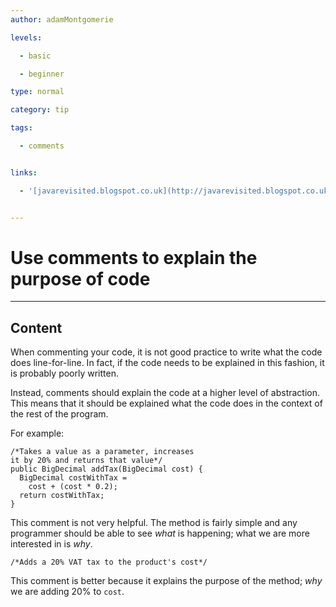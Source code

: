 ```yaml
---
author: adamMontgomerie

levels:

  - basic

  - beginner

type: normal

category: tip

tags:

  - comments


links:

  - '[javarevisited.blogspot.co.uk](http://javarevisited.blogspot.co.uk/2011/08/code-comments-java-best-practices.html){website}'


---
```


# Use comments to explain the purpose of code

---

## Content

When commenting your code, it is not good practice to write what the code does line-for-line. In fact, if the code needs to be explained in this fashion, it is probably poorly written.

Instead, comments should explain the code at a higher level of abstraction. This means that it should be explained what the code does in the context of the rest of the program.

For example:

```
/*Takes a value as a parameter, increases
it by 20% and returns that value*/
public BigDecimal addTax(BigDecimal cost) {
  BigDecimal costWithTax =
    cost + (cost * 0.2);
  return costWithTax;
}
```

This comment is not very helpful. The method is fairly simple and any programmer should be able to see _what_ is happening; what we are more interested in is _why_.

```
/*Adds a 20% VAT tax to the product's cost*/
```

This comment is better because it explains the purpose of the method; _why_ we are adding 20% to `cost`.
